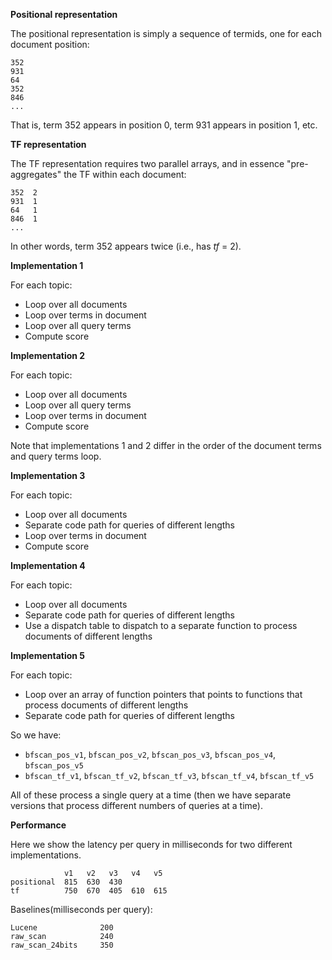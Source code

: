 
**Positional representation**

The positional representation is simply a sequence of termids, one for each document position:

```
352
931
64
352
846
...
```

That is, term 352 appears in position 0, term 931 appears in position 1, etc.

**TF representation**

The TF representation requires two parallel arrays, and in essence "pre-aggregates" the TF within each document:

```
352  2
931  1
64   1
846  1
...
```

In other words, term 352 appears twice (i.e., has *tf* = 2).

**Implementation 1**

For each topic:

- Loop over all documents
- Loop over terms in document
- Loop over all query terms
- Compute score

**Implementation 2**

For each topic:

- Loop over all documents
- Loop over all query terms
- Loop over terms in document
- Compute score

Note that implementations 1 and 2 differ in the order of the document terms and query terms loop.

**Implementation 3**

For each topic:

- Loop over all documents
- Separate code path for queries of different lengths
- Loop over terms in document
- Compute score

**Implementation 4**

For each topic:

- Loop over all documents
- Separate code path for queries of different lengths
- Use a dispatch table to dispatch to a separate function to process documents of different lengths

**Implementation 5**

For each topic:

- Loop over an array of function pointers that points to functions that process documents of different lengths
- Separate code path for queries of different lengths


So we have:

- `bfscan_pos_v1`, `bfscan_pos_v2`, `bfscan_pos_v3`, `bfscan_pos_v4`, `bfscan_pos_v5`
- `bfscan_tf_v1`, `bfscan_tf_v2`, `bfscan_tf_v3`, `bfscan_tf_v4`, `bfscan_tf_v5`

All of these process a single query at a time (then we have separate versions that process different numbers of queries at a time).

**Performance**

Here we show the latency per query in milliseconds for two different implementations.

```
            v1   v2   v3   v4   v5
positional  815  630  430
tf          750  670  405  610  615
```

Baselines(milliseconds per query):

```
Lucene              200
raw_scan            240
raw_scan_24bits     350
```
